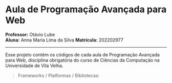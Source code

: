 # Aula de Programação Avançada para Web  

**Professor:** Otávio Lube  
**Aluna:** Anna Maria Lima da Silva
**Matrícula:** 202202977

--- 

Esse projeto contém os códigos de cada aula de Programação Avançada para Web, disciplina obrigatória do curso de Ciências da Computação na Universidade de Vila Velha.

> Frameworks / Platformas / Bibliotecas:  
